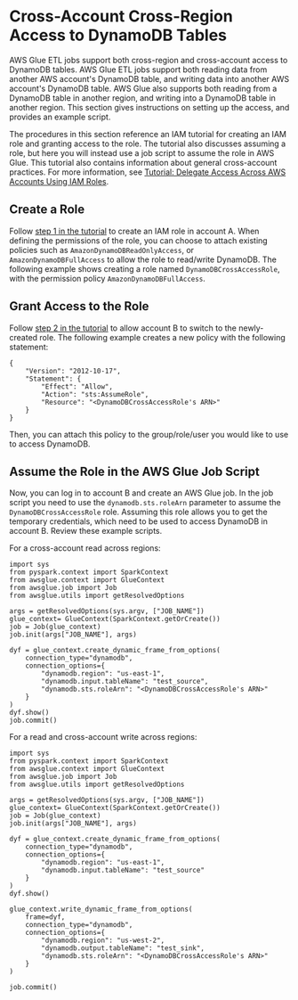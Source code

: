 # Cross\-Account Cross\-Region Access to DynamoDB Tables<a name="aws-glue-programming-etl-dynamo-db-cross-account"></a>

AWS Glue ETL jobs support both cross\-region and cross\-account access to DynamoDB tables\. AWS Glue ETL jobs support both reading data from another AWS account's DynamoDB table, and writing data into another AWS account's DynamoDB table\. AWS Glue also supports both reading from a DynamoDB table in another region, and writing into a DynamoDB table in another region\. This section gives instructions on setting up the access, and provides an example script\. 

The procedures in this section reference an IAM tutorial for creating an IAM role and granting access to the role\. The tutorial also discusses assuming a role, but here you will instead use a job script to assume the role in AWS Glue\. This tutorial also contains information about general cross\-account practices\. For more information, see [Tutorial: Delegate Access Across AWS Accounts Using IAM Roles](https://docs.aws.amazon.com/IAM/latest/UserGuide/tutorial_cross-account-with-roles.html)\.

## Create a Role<a name="aws-glue-programming-etl-dynamo-db-create-role"></a>

Follow [step 1 in the tutorial](https://docs.aws.amazon.com/IAM/latest/UserGuide/tutorial_cross-account-with-roles.html#tutorial_cross-account-with-roles-1) to create an IAM role in account A\. When defining the permissions of the role, you can choose to attach existing policies such as `AmazonDynamoDBReadOnlyAccess`, or `AmazonDynamoDBFullAccess` to allow the role to read/write DynamoDB\. The following example shows creating a role named `DynamoDBCrossAccessRole`, with the permission policy `AmazonDynamoDBFullAccess`\.

## Grant Access to the Role<a name="aws-glue-programming-etl-dynamo-db-grant-access"></a>

Follow [step 2 in the tutorial](https://docs.aws.amazon.com/IAM/latest/UserGuide/tutorial_cross-account-with-roles.html#tutorial_cross-account-with-roles-2) to allow account B to switch to the newly\-created role\. The following example creates a new policy with the following statement:

```
{
    "Version": "2012-10-17",
    "Statement": {
        "Effect": "Allow",
        "Action": "sts:AssumeRole",
        "Resource": "<DynamoDBCrossAccessRole's ARN>"
    }
}
```

Then, you can attach this policy to the group/role/user you would like to use to access DynamoDB\.

## Assume the Role in the AWS Glue Job Script<a name="aws-glue-programming-etl-dynamo-db-assume-role"></a>

Now, you can log in to account B and create an AWS Glue job\. In the job script you need to use the `dynamodb.sts.roleArn` parameter to assume the `DynamoDBCrossAccessRole` role\. Assuming this role allows you to get the temporary credentials, which need to be used to access DynamoDB in account B\. Review these example scripts\.

For a cross\-account read across regions:

```
import sys
from pyspark.context import SparkContext
from awsglue.context import GlueContext
from awsglue.job import Job
from awsglue.utils import getResolvedOptions
 
args = getResolvedOptions(sys.argv, ["JOB_NAME"])
glue_context= GlueContext(SparkContext.getOrCreate())
job = Job(glue_context)
job.init(args["JOB_NAME"], args)
 
dyf = glue_context.create_dynamic_frame_from_options(
    connection_type="dynamodb",
    connection_options={
        "dynamodb.region": "us-east-1",
        "dynamodb.input.tableName": "test_source",
        "dynamodb.sts.roleArn": "<DynamoDBCrossAccessRole's ARN>"
    }
)
dyf.show()
job.commit()
```

For a read and cross\-account write across regions:

```
import sys
from pyspark.context import SparkContext
from awsglue.context import GlueContext
from awsglue.job import Job
from awsglue.utils import getResolvedOptions
 
args = getResolvedOptions(sys.argv, ["JOB_NAME"])
glue_context= GlueContext(SparkContext.getOrCreate())
job = Job(glue_context)
job.init(args["JOB_NAME"], args)
 
dyf = glue_context.create_dynamic_frame_from_options(
    connection_type="dynamodb",
    connection_options={
        "dynamodb.region": "us-east-1",
        "dynamodb.input.tableName": "test_source"
    }
)
dyf.show()
 
glue_context.write_dynamic_frame_from_options(
    frame=dyf,
    connection_type="dynamodb",
    connection_options={
        "dynamodb.region": "us-west-2",
        "dynamodb.output.tableName": "test_sink",
        "dynamodb.sts.roleArn": "<DynamoDBCrossAccessRole's ARN>"
    }
)
 
job.commit()
```